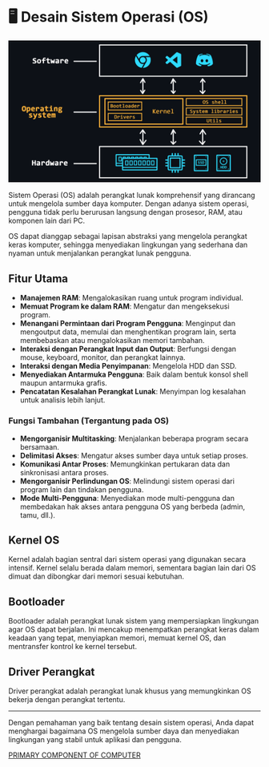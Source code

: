 # 🖥️ Desain Sistem Operasi (OS)

![alt text](img/os-layer_eng.png)

Sistem Operasi (OS) adalah perangkat lunak komprehensif yang dirancang untuk mengelola sumber daya komputer. Dengan adanya sistem operasi, pengguna tidak perlu berurusan langsung dengan prosesor, RAM, atau komponen lain dari PC.

OS dapat dianggap sebagai lapisan abstraksi yang mengelola perangkat keras komputer, sehingga menyediakan lingkungan yang sederhana dan nyaman untuk menjalankan perangkat lunak pengguna.

## Fitur Utama

- **Manajemen RAM**: Mengalokasikan ruang untuk program individual.
- **Memuat Program ke dalam RAM**: Mengatur dan mengeksekusi program.
- **Menangani Permintaan dari Program Pengguna**: Menginput dan mengoutput data, memulai dan menghentikan program lain, serta membebaskan atau mengalokasikan memori tambahan.
- **Interaksi dengan Perangkat Input dan Output**: Berfungsi dengan mouse, keyboard, monitor, dan perangkat lainnya.
- **Interaksi dengan Media Penyimpanan**: Mengelola HDD dan SSD.
- **Menyediakan Antarmuka Pengguna**: Baik dalam bentuk konsol shell maupun antarmuka grafis.
- **Pencatatan Kesalahan Perangkat Lunak**: Menyimpan log kesalahan untuk analisis lebih lanjut.

### Fungsi Tambahan (Tergantung pada OS)
- **Mengorganisir Multitasking**: Menjalankan beberapa program secara bersamaan.
- **Delimitasi Akses**: Mengatur akses sumber daya untuk setiap proses.
- **Komunikasi Antar Proses**: Memungkinkan pertukaran data dan sinkronisasi antara proses.
- **Mengorganisir Perlindungan OS**: Melindungi sistem operasi dari program lain dan tindakan pengguna.
- **Mode Multi-Pengguna**: Menyediakan mode multi-pengguna dan membedakan hak akses antara pengguna OS yang berbeda (admin, tamu, dll.).

## Kernel OS
Kernel adalah bagian sentral dari sistem operasi yang digunakan secara intensif. Kernel selalu berada dalam memori, sementara bagian lain dari OS dimuat dan dibongkar dari memori sesuai kebutuhan.

## Bootloader
Bootloader adalah perangkat lunak sistem yang mempersiapkan lingkungan agar OS dapat berjalan. Ini mencakup menempatkan perangkat keras dalam keadaan yang tepat, menyiapkan memori, memuat kernel OS, dan mentransfer kontrol ke kernel tersebut.

## Driver Perangkat
Driver perangkat adalah perangkat lunak khusus yang memungkinkan OS bekerja dengan perangkat tertentu.

---

Dengan pemahaman yang baik tentang desain sistem operasi, Anda dapat menghargai bagaimana OS mengelola sumber daya dan menyediakan lingkungan yang stabil untuk aplikasi dan pengguna.

[PRIMARY COMPONENT OF COMPUTER](komponenutamakomputer.md)